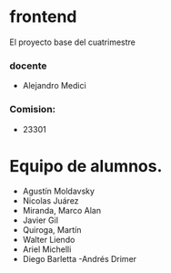 # frontend
El proyecto base del cuatrimestre

### docente
 - Alejandro Medici
 
### Comision:
 - 23301

# Equipo de alumnos.

- Agustín Moldavsky
- Nicolas Juárez
- Miranda, Marco Alan
- Javier Gil
- Quiroga, Martín
- Walter Liendo
- Ariel Michelli
- Diego Barletta
-Andrés Drimer


